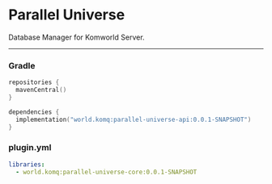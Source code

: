 # Parallel Universe
Database Manager for Komworld Server.

---

### Gradle

```kt
repositories {
  mavenCentral()
}

dependencies {
  implementation("world.komq:parallel-universe-api:0.0.1-SNAPSHOT")
}
```

### plugin.yml

```yml
libraries:
  - world.komq:parallel-universe-core:0.0.1-SNAPSHOT
```
